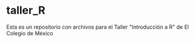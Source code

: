# taller_R
Esta es un repositorio con archivos para el Taller "Introducción a R" de El Colegio de México 
